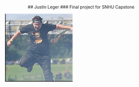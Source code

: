 <p align="center">
## Justin Leger
### Final project for SNHU Capstone

![Picture of self](self.png)
</p>
